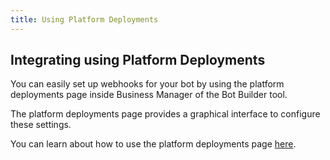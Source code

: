 ```yaml
---
title: Using Platform Deployments
---
```


## Integrating using Platform Deployments
You can easily set up webhooks for your bot by using the platform deployments page inside Business Manager of the Bot Builder tool.

The platform deployments page provides a graphical interface to configure these settings.

You can learn about how to use the platform deployments page [here](https://docs.haptik.ai/bot-builder/basic/platforms-deployment#deploying-to-webhook).